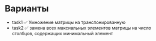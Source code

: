 # Варианты
- task1   ✅ Умножение матрицы на транспонированную
- task2   ✅ замена всех максиальных элементов матрицы на число столбцов, содержащих минимальный элемент